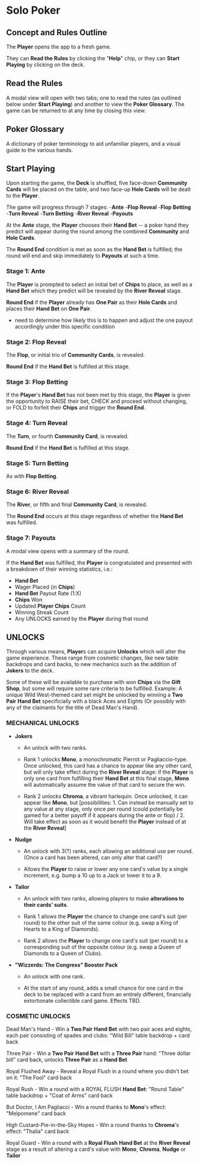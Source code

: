# Solo Poker

## Concept and Rules Outline

The **Player** opens the app to a fresh game.

They can **Read the Rules** by clicking the "**Help**" chip, or they can **Start Playing** by clicking on the deck.

## Read the Rules

A modal view will open with two tabs; one to read the rules (as outlined below under **Start Playing**) and another to view the **Poker Glossary**. The game can be returned to at any time by closing this view.

## Poker Glossary
	
A dictionary of poker terminology to aid unfamiliar players, and a visual guide to the various hands.


## Start Playing

Upon starting the game, the **Deck** is shuffled, five face-down **Community Cards** will be placed on the table, and two face-up **Hole Cards** will be dealt to the **Player**.

The game will progress through 7 stages: 
-**Ante**
-**Flop Reveal**
-**Flop Betting**
-**Turn Reveal**
-**Turn Betting**
-**River Reveal**
-**Payouts**

At the **Ante** stage, the **Player** chooses their **Hand Bet** -- a poker hand they predict will appear during the round among the combined **Community** and **Hole Cards**.

The **Round End** condition is met as soon as the **Hand Bet** is fulfilled; the round will end and skip immediately to **Payouts** at such a time.

### Stage 1: Ante

The **Player** is prompted to select an initial bet of **Chips** to place, as well as a **Hand Bet** which they predict will be revealed by the **River Reveal** stage.

**Round End** if the **Player** already has **One Pair** as their **Hole Cards** and places their **Hand Bet** on **One Pair**.
- need to determine how likely this is to happen and adjust the one payout accordingly under this specific condition


### Stage 2: Flop Reveal

The **Flop**, or initial trio of **Community Cards**, is revealed.

**Round End** if the **Hand Bet** is fulfilled at this stage.


### Stage 3: Flop Betting

If the **Player**'s **Hand Bet** has not been met by this stage, the **Player** is given the opportunity to RAISE their bet, CHECK and proceed without changing, or FOLD to forfeit their **Chips** and trigger the **Round End**.


### Stage 4: Turn Reveal

The **Turn**, or fourth **Community Card**, is revealed.

**Round End** if the **Hand Bet** is fulfilled at this stage.


### Stage 5: Turn Betting

As with **Flop Betting**.


### Stage 6: River Reveal

The **River**, or fifth and final **Community Card**, is revealed.

The **Round End** occurs at this stage regardless of whether the **Hand Bet** was fulfilled.

### Stage 7: **Payouts**

A modal view opens with a summary of the round.

If the **Hand Bet** was fulfilled, the **Player** is congratulated and presented with a breakdown of their winning statistics, i.e.:

- **Hand Bet**
- Wager Placed (in **Chips**)
- **Hand Bet** Payout Rate (1:X)
- **Chips** Won
- Updated **Player Chips** Count
- Winning Streak Count
- Any UNLOCKS earned by the **Player** during that round


## UNLOCKS

Through various means, **Player**s can acquire **Unlocks** which will alter the game experience. These range from cosmetic changes, like new table backdrops and card backs, to new mechanics such as the addition of **Jokers** to the deck.

Some of these will be available to purchase with won **Chips** via the **Gift Shop**, but some will require some rare criteria to be fulfilled. Example: A unique Wild West-themed card set might be unlocked by winning a **Two Pair** **Hand Bet** specificially with a black Aces and Eights (Or possibly with any of the claimants for the title of Dead Man's Hand).

### MECHANICAL UNLOCKS

- **Jokers**
  - An unlock with two ranks.

  - Rank 1 unlocks **Mono**, a monochromatic Pierrot or Pagliaccio-type. Once unlocked, this card has a chance to appear like any other card, but will only take effect during the **River Reveal** stage: if the **Player** is only one card from fulfilling their **Hand Bet** at this final stage, **Mono** will automatically assume the value of that card to secure the win.

  - Rank 2 unlocks **Chroma**, a vibrant harlequin. Once unlocked, it can appear like **Mono**, but [possibilities: 1. Can instead be manually set to any value at any stage, only once per round (could potentially be gamed for a better payoff if it appears during the ante or flop) / 2. Will take effect as soon as it would benefit the **Player** instead of at the **River Reveal**]


- **Nudge**
  - An unlock with 3(?) ranks, each allowing an additional use per round. (Once a card has been altered, can only alter that card?)

  - Allows the **Player** to raise or lower any one card's value by a single increment, e.g. bump a 10 up to a Jack or lower it to a 9.


- **Tailor**
  - An unlock with two ranks, allowing players to make **alterations to their cards' suits**.

  - Rank 1 allows the **Player** the chance to change one card's suit (per round) to the other suit of the same colour (e.g. swap a King of Hearts to a King of Diamonds).

  - Rank 2 allows the **Player** to change one card's suit (per round) to a corresponding suit of the opposite colour (e.g. swap a Queen of Diamonds to a Queen of Clubs).


- **"Wizzerds: The Congress" Booster Pack**
  - An unlock with one rank.

  - At the start of any round, adds a small chance for one card in the deck to be replaced with a card from an entirely different, financially extortionate collectible card game. Effects TBD.


### COSMETIC UNLOCKS

Dead Man's Hand - Win a **Two Pair** **Hand Bet** with two pair aces and eights, each pair consisting of spades and clubs: "Wild Bill" table backdrop + card back

Three Pair - Win a **Two Pair** **Hand Bet** with a **Three Pair** hand: "Three dollar bill" card back, unlocks **Three Pair** as a **Hand Bet**

Royal Flushed Away - Reveal a Royal Flush in a round where you didn't bet on it: "The Fool" card back

Royal Rush - Win a round with a ROYAL FLUSH **Hand Bet**: "Round Table" table backdrop + "Coat of Arms" card back

But Doctor, I Am Pagliacci - Win a round thanks to **Mono**'s effect: "Melpomene" card back

High Custard-Pie-in-the-Sky Hopes - Win a round thanks to **Chroma**'s effect: "Thalia" card back

Royal Guard - Win a round with a **Royal Flush** **Hand Bet** at the **River Reveal** stage as a result of altering a card's value with **Mono**, **Chroma**, **Nudge** or **Tailor**